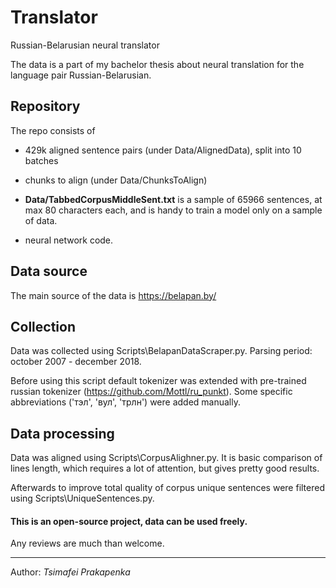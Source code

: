 # Translator
Russian-Belarusian neural translator

The data is a part of my bachelor thesis about neural translation for the language pair Russian-Belarusian.

## Repository
The repo consists of
 - 429k aligned sentence pairs (under Data/AlignedData), split into 10 batches
 - chunks to align (under Data/ChunksToAlign)
 
 - **Data/TabbedCorpusMiddleSent.txt** is a sample of 65966 sentences, at max 80 characters each, and is handy to train a model only on a sample of data.

 - neural network code.
 
 ## Data source
 The main source of the data is https://belapan.by/
 
 ## Collection
 Data was collected using Scripts\BelapanDataScraper.py. 
 Parsing period: october 2007 - december 2018.
 
 Before using this script default tokenizer was extended with pre-trained russian tokenizer (https://github.com/Mottl/ru_punkt).
 Some specific abbreviations ('тэл', 'вул', 'трлн') were added manually.
 
 ## Data processing
 Data was aligned using Scripts\CorpusAlighner.py. It is basic comparison of lines length, which requires a lot of attention, but gives pretty good results.
 
 Afterwards to improve total quality of corpus unique sentences were filtered using Scripts\UniqueSentences.py.
 
 
#### This is an open-source project, data can be used freely.
Any reviews are much than welcome.

-----
Author: _Tsimafei Prakapenka_
